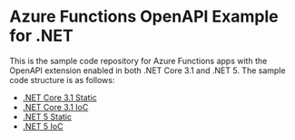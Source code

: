 # Azure Functions OpenAPI Example for .NET #

This is the sample code repository for Azure Functions apps with the OpenAPI extension enabled in both .NET Core 3.1 and .NET 5. The sample code structure is as follows:

* [.NET Core 3.1 Static](./NetCoreApp31.FunctionApp.Static)
* [.NET Core 3.1 IoC](./NetCoreApp31.FunctionApp.IoC)
* [.NET 5 Static](./Net50.FunctionApp.Static)
* [.NET 5 IoC](./Net50.FunctionApp.IoC)
